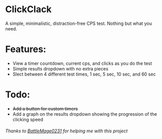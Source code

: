 # ClickClack
A simple, minimalistic, distraction-free CPS test. Nothing but what you need.

# Features:
- View a timer countdown, current cps, and clicks as you do the test
- Simple results dropdown with no extra pieces
- Slect between 4 different test times, 1 sec, 5 sec, 10 sec, and 60 sec

# Todo:
- ~~Add a button for custom timers~~
- Add a graph on the results dropdown showing the progression of the clicking speed

###### Thanks to [BattleMage0231](https://github.com/BattleMage0231) for helping me with this project
